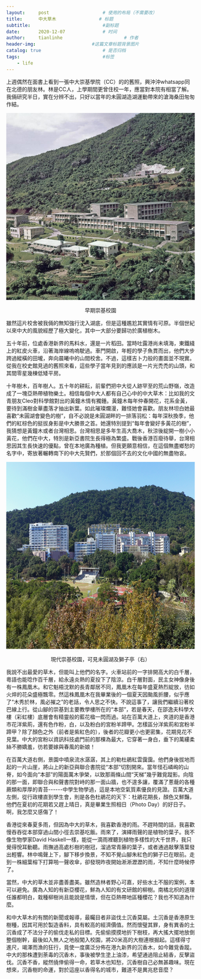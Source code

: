 ```yaml
---
layout:     post   				    # 使用的布局（不需要改）
title:      中大草木				# 标题 
subtitle:   					    #副标题
date:       2020-12-07 				# 时间
author:     tianlinhe 						# 作者
header-img:					 	#这篇文章标题背景图片
catalog: true 						# 是否归档
tags:								#标签
    - life
---
```


上週偶然在面書上看到一張中大崇基學院（CC）的的舊照，興沖沖whatsapp同在北德的朋友林。林是CC人，上學期間更曾住校一年，應當對本院有相當了解。 我倆研究半日，實在分辨不出，只好以當年的未圓湖造湖運動帶來的滄海桑田匆匆作結。

<p>
    <img src="img/post-cuhk-early.jpg" width="700" height="500"/>
    <center>早期崇基校園</center>
</p>

雖然這片校舍被我倆的無知強行沈入湖底，但是這種尷尬其實情有可原。半個世紀以來中大的風貌經歷了極大變化，其中一大部分要歸功於廣植樹木。

五十年前，位處香港新界的馬料水，還是一片稻田。當時吐露港尚未填海，東鐵綫上的紅皮火車，沿著海岸線嗚嗚駛過。車門開啟，年輕的學子魚貫而出，他們大步跨過縱橫的田壠，奔向晨曦中的山間校舍。不過，這樣吉卜力般的畫面並不現實。從我在校史館見過的舊照來看，這些學子當年見到的應該是一片光禿禿的山頭，和其間零星幾棟低矮平房。

十年樹木，百年樹人。五十年的耕耘，前輩們把中大從人跡罕至的荒山野嶺，改造成了一塊亞熱帶植物樂土。相信每個中大人都有自己心中的中大草木：比如我的文青朋友Cleo對科學館對出的黃鐘木情有獨鍾。黃鐘木每年仲春開花，花系金黃，要待到滿樹金華盡落才抽出新葉。如此璀璨爛漫，難怪她會喜歡。朋友林坦白她最喜歡“未圓湖會變色的樹”，自不必說是未圓湖畔的一排落羽松：每年深秋換季，他們的紅棕色的挺拔身影是中大勝景之首。她還特別提到“每年會變好多黃花的樹”，我猜想是黃鐘木或者台灣相思。台灣相思是多年生高大喬木，秋涼後綻開一樹小小黃花，他們在中大，特別是新亞書院生長得極為繁盛。戰後香港百廢待舉，台灣相思因其生長快速的優點，曾在本地廣為種植。但我更願意相信，在這個無盡鄉愁的名字中，寄放著輾轉南下的中大先賢們，於那個回不去的文化中國的無盡物哀。

<p>
    <img src="img/post-cuhk-modern.jpg" width="700" height="500"/>
    <center>現代崇基校園，可見未圓湖及獅子亭（右）</center>
</p>

我說不出最愛的草木，但能叫上他們的名字。火車站前的一字排開高大的白千層，粵語也能唸作百千層，給永遠炎熱的夏投下了陰涼。白千層對面，民主女神像身後有一株鳳凰木。和它魁梧沈默的長青鄰居不同，鳳凰木在每年盛夏熱烈綻放，彷如火焠的花朵盛極飄零。然這株鳳凰木在我畢業後的一個夏天因颱風折腰，似乎應了“木秀於林，風必摧之”的老話，令人思之不快。不說這事了，讓我們繼續沿著校巴線上行。從山腳的崇基到主要教學樓所在的“本部”，若是春天，在邵逸夫科學大樓（彩虹樓）底層會有精靈般的藍花楹一閃而過。站在百萬大道上，夾道的是香港市花洋紫荊，還有色作粉，白，以及粉白的宮粉羊蹄甲。怎樣區分洋紫荊和宮粉羊蹄甲？除了顏色之外（前者是紫紅色的），後者的花瓣更小也更密集，花期見花不見葉。中大的宮粉以資訊科技處門前的那棵為最大，它穿著一身白，垂下的萬縷柔絲不勝嬌羞，彷若要嫁與春風的新娘！

在百萬大道右側，景園中噴泉流水潺潺，其上的勒杜鵑紅雲靄靄。他們身後拔地而起的一片山崖，將山上的新亞與聯合書院從“本部”切割開來。當年怪石嶙峋的山脊，如今面向“本部”的陽面萬木爭榮，以致那兩條山間“天梯”幾乎難覓蹤影。向陰的那一面，即聯合與和聲書院對峙的那一面山牆，也不遑多讓，覆滿了蔥蘢的各種蕨類和厚厚的青苔------中學生物學過，這是本地空氣質素優良的見證。百萬大道左側，從行政樓直到學生會，則是各色杜鵑花的天下：杜鵑花期長，顏色又鮮豔，他們在夏初的花期若又趕上晴日，真是畢業生照相日（Photo Day）的好日子。啊，我怎麼又感傷了！

香港從來春夏多雨，但因為中大的草木，我喜歡香港的雨。不趕時間的話，我喜歡慢吞吞從本部穿過山間小徑去崇基吃飯。雨來了，演繹雨聲的是植物的葉子。我不像生物學家David Haskell一樣，能從一滴雨裡聽到植物多樣性的大千世界，我只覺得悅耳動聽。雨撫過高處杉樹的樹冠，溜過常青藤的葉子，或者通過敲擊落葉發出輕響。林中鳴聲上下，腳下移步換景，不知不覺山腳朱紅色的獅子已在眼前。走到一株細葉榕下打算啪一聲收傘，卻發現昨夜開始淅淅瀝瀝的雨，不知什麼時候停了。

當然，中大的草木並非盡善盡美。雖然造林者野心可嘉，好些水土不服的案例，本可以避免。廣為人知的有新亞櫻花，鮮為人知的有文研館的柳樹。南橘北枳的道理任誰都明白，栽種柳樹尚且能說是情懷，但在亞熱帶地區種櫻花？我也不知道為什麼。

和中大草木的有關的新聞或報導，最矚目者非盜伐土沉香莫屬。土沉香是香港原生樹種，因其可用於製造香料，具有較高的經濟價值。然而懷璧其罪，身有異香的土沉香成了不法分子的偷伐走私的目標。先偷偷摸摸地折下樹枝，再大搖大擺地放倒整個樹幹，最後如入無人之地般闖入校園，將20米高的大樹連根掘起。這樣得寸進尺，竭澤而漁的狂行，竟使一度廣泛分佈在港九新界的沉香木，如今難覓香蹤。中大的那株遭到荼毒的沉香木，事後被學生塗上油漆，希望通過阻止結香，反擊盜伐。沉香不香，縱然僥倖偷得一命，若草木也知愁，沉香樹自己必無甚趣味。現在想來，沉香樹的命運，對於這座以香得名的城市，難道不是異兆悲音麼？

